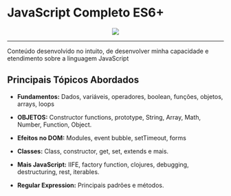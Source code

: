 # JavaScript Completo ES6+

<p align="center">
  <img src="https://img.icons8.com/color/144/000000/javascript.png">
</p>

 ---

Conteúdo desenvolvido no intuito, de desenvolver minha capacidade e etendimento sobre a linguagem JavaScript

## Principais Tópicos Abordados

- **Fundamentos:** Dados, variáveis, operadores, boolean, funções, objetos, arrays, loops

- **OBJETOS:** Constructor functions, prototype, String, Array, Math, Number, Function, Object.
- **Efeitos no DOM:** Modules, event bubble, setTimeout, forms
- **Classes:** Class, constructor, get, set, extends e mais.
- **Mais JavaScript:** IIFE, factory function, clojures, debugging, destructuring, rest, iterables.
- **Regular Expression:** Principais padrões e métodos.

